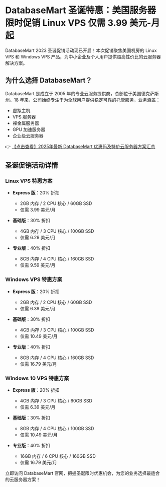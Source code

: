 # DatabaseMart 圣诞特惠：美国服务器限时促销 Linux VPS 仅需 3.99 美元-月起

DatabaseMart 2023 圣诞促销活动现已开启！本次促销聚焦美国机房的 Linux VPS 和 Windows VPS 产品，为中小企业及个人用户提供超高性价比的云服务器解决方案。

## 为什么选择 DatabaseMart？

DatabaseMart 是成立于 2005 年的专业云服务提供商，总部位于美国德克萨斯州。18 年来，公司始终专注于为全球用户提供稳定可靠的托管服务，业务涵盖：

- 虚拟主机
- VPS 服务器
- 裸金属服务器
- GPU 加速服务器
- 企业级云服务器

👉 [【点击查看】2025年最新 DatabaseMart 优惠码及特价云服务器方案汇总](https://bit.ly/DatabaseMart)

## 圣诞促销活动详情

### Linux VPS 特惠方案

- **Express 版**：20% 折扣
  - 2GB 内存 / 2 CPU 核心 / 60GB SSD
  - 仅需 3.99 美元/月

- **基础版**：30% 折扣
  - 4GB 内存 / 3 CPU 核心 / 100GB SSD
  - 仅需 6.29 美元/月

- **专业版**：40% 折扣
  - 8GB 内存 / 4 CPU 核心 / 160GB SSD
  - 仅需 9.59 美元/月

### Windows VPS 特惠方案

- **Express 版**：20% 折扣
  - 2GB 内存 / 2 CPU 核心 / 60GB SSD
  - 仅需 6.39 美元/月

- **基础版**：30% 折扣
  - 4GB 内存 / 3 CPU 核心 / 100GB SSD
  - 仅需 10.49 美元/月

- **专业版**：40% 折扣
  - 8GB 内存 / 4 CPU 核心 / 160GB SSD
  - 仅需 16.79 美元/月

### Windows 10 VPS 特惠方案

- **Express 版**：20% 折扣
  - 4GB 内存 / 3 CPU 核心 / 60GB SSD
  - 仅需 6.39 美元/月

- **基础版**：30% 折扣
  - 8GB 内存 / 4 CPU 核心 / 100GB SSD
  - 仅需 10.49 美元/月

- **专业版**：40% 折扣
  - 16GB 内存 / 6 CPU 核心 / 160GB SSD
  - 仅需 16.79 美元/月

立即访问 DatabaseMart 官网，把握圣诞限时优惠机会，为您的业务选择最适合的云服务器方案！